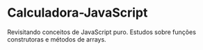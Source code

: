 # Calculadora-JavaScript

Revisitando conceitos de JavaScript puro. Estudos sobre funções construtoras e métodos de arrays.
